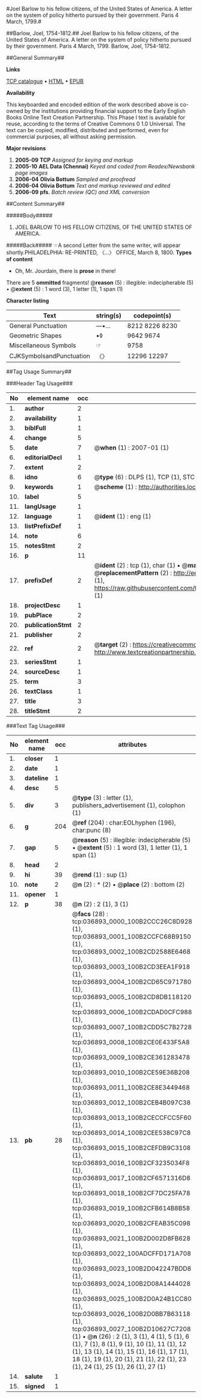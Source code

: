 #Joel Barlow to his fellow citizens, of the United States of America. A letter on the system of policy hitherto pursued by their government. Paris 4 March, 1799.#

##Barlow, Joel, 1754-1812.##
Joel Barlow to his fellow citizens, of the United States of America. A letter on the system of policy hitherto pursued by their government. Paris 4 March, 1799.
Barlow, Joel, 1754-1812.

##General Summary##

**Links**

[TCP catalogue](http://www.ota.ox.ac.uk/tcp/)  • 
[HTML](http://tei.it.ox.ac.uk/tcp/Texts-HTML/free/N27/N27679.html)  • 
[EPUB](http://tei.it.ox.ac.uk/tcp/Texts-EPUB/free/N27/N27679.epub)

**Availability**

This keyboarded and encoded edition of the
	       work described above is co-owned by the institutions
	       providing financial support to the Early English Books
	       Online Text Creation Partnership. This Phase I text is
	       available for reuse, according to the terms of Creative
	       Commons 0 1.0 Universal. The text can be copied,
	       modified, distributed and performed, even for
	       commercial purposes, all without asking permission.

**Major revisions**

1. __2005-09__ __TCP__ *Assigned for keying and markup*
1. __2005-10__ __AEL Data (Chennai)__ *Keyed and coded from Readex/Newsbank page images*
1. __2006-04__ __Olivia Bottum__ *Sampled and proofread*
1. __2006-04__ __Olivia Bottum__ *Text and markup reviewed and edited*
1. __2006-09__ __pfs.__ *Batch review (QC) and XML conversion*

##Content Summary##

#####Body#####

1. JOEL BARLOW TO HIS FELLOW CITIZENS, OF THE UNITED STATES OF AMERICA.

#####Back#####
☞A second Letter from the same writer, will appear shortly.PHILADELPHIA: RE-PRINTED, 〈…〉 OFFICE, March 8, 1800.
**Types of content**

  * Oh, Mr. Jourdain, there is **prose** in there!

There are 5 **ommitted** fragments! 
 @__reason__ (5) : illegible: indecipherable (5)  •  @__extent__ (5) : 1 word (3), 1 letter (1), 1 span (1)

**Character listing**


|Text|string(s)|codepoint(s)|
|---|---|---|
|General Punctuation|—•…|8212 8226 8230|
|Geometric Shapes|▪◊|9642 9674|
|Miscellaneous Symbols|☞|9758|
|CJKSymbolsandPunctuation|〈〉|12296 12297|

##Tag Usage Summary##

###Header Tag Usage###

|No|element name|occ|attributes|
|---|---|---|---|
|1.|__author__|2||
|2.|__availability__|1||
|3.|__biblFull__|1||
|4.|__change__|5||
|5.|__date__|7| @__when__ (1) : 2007-01 (1)|
|6.|__editorialDecl__|1||
|7.|__extent__|2||
|8.|__idno__|6| @__type__ (6) : DLPS (1), TCP (1), STC (1), NOTIS (1), IMAGE-SET (1), EVANS-CITATION (1)|
|9.|__keywords__|1| @__scheme__ (1) : http://authorities.loc.gov/ (1)|
|10.|__label__|5||
|11.|__langUsage__|1||
|12.|__language__|1| @__ident__ (1) : eng (1)|
|13.|__listPrefixDef__|1||
|14.|__note__|6||
|15.|__notesStmt__|2||
|16.|__p__|11||
|17.|__prefixDef__|2| @__ident__ (2) : tcp (1), char (1)  •  @__matchPattern__ (2) : ([0-9\-]+):([0-9IVX]+) (1), (.+) (1)  •  @__replacementPattern__ (2) : http://eebo.chadwyck.com/downloadtiff?vid=$1&page=$2 (1), https://raw.githubusercontent.com/textcreationpartnership/Texts/master/tcpchars.xml#$1 (1)|
|18.|__projectDesc__|1||
|19.|__pubPlace__|2||
|20.|__publicationStmt__|2||
|21.|__publisher__|2||
|22.|__ref__|2| @__target__ (2) : https://creativecommons.org/publicdomain/zero/1.0/ (1), http://www.textcreationpartnership.org/docs/. (1)|
|23.|__seriesStmt__|1||
|24.|__sourceDesc__|1||
|25.|__term__|3||
|26.|__textClass__|1||
|27.|__title__|3||
|28.|__titleStmt__|2||


###Text Tag Usage###

|No|element name|occ|attributes|
|---|---|---|---|
|1.|__closer__|1||
|2.|__date__|1||
|3.|__dateline__|1||
|4.|__desc__|5||
|5.|__div__|3| @__type__ (3) : letter (1), publishers_advertisement (1), colophon (1)|
|6.|__g__|204| @__ref__ (204) : char:EOLhyphen (196), char:punc (8)|
|7.|__gap__|5| @__reason__ (5) : illegible: indecipherable (5)  •  @__extent__ (5) : 1 word (3), 1 letter (1), 1 span (1)|
|8.|__head__|2||
|9.|__hi__|39| @__rend__ (1) : sup (1)|
|10.|__note__|2| @__n__ (2) : * (2)  •  @__place__ (2) : bottom (2)|
|11.|__opener__|1||
|12.|__p__|38| @__n__ (2) : 2 (1), 3 (1)|
|13.|__pb__|28| @__facs__ (28) : tcp:036893_0000_100B2CCC26C8D928 (1), tcp:036893_0001_100B2CCFC68B9150 (1), tcp:036893_0002_100B2CD2588E6468 (1), tcp:036893_0003_100B2CD3EEA1F918 (1), tcp:036893_0004_100B2CD65C971780 (1), tcp:036893_0005_100B2CD8DB118120 (1), tcp:036893_0006_100B2CDAD0CFC988 (1), tcp:036893_0007_100B2CDD5C7B2728 (1), tcp:036893_0008_100B2CE0E433F5A8 (1), tcp:036893_0009_100B2CE361283478 (1), tcp:036893_0010_100B2CE59E36B208 (1), tcp:036893_0011_100B2CE8E3449468 (1), tcp:036893_0012_100B2CEB4B097C38 (1), tcp:036893_0013_100B2CECCFCC5F60 (1), tcp:036893_0014_100B2CEE538C97C8 (1), tcp:036893_0015_100B2CEFDB9C3108 (1), tcp:036893_0016_100B2CF3235034F8 (1), tcp:036893_0017_100B2CF6571316D8 (1), tcp:036893_0018_100B2CF7DC25FA78 (1), tcp:036893_0019_100B2CFB614B8B58 (1), tcp:036893_0020_100B2CFEAB35C098 (1), tcp:036893_0021_100B2D002D8FB628 (1), tcp:036893_0022_100ADCFFD171A708 (1), tcp:036893_0023_100B2D042247BDD8 (1), tcp:036893_0024_100B2D08A1444028 (1), tcp:036893_0025_100B2D0A24B1CC80 (1), tcp:036893_0026_100B2D0BB7B63118 (1), tcp:036893_0027_100B2D10627C7208 (1)  •  @__n__ (26) : 2 (1), 3 (1), 4 (1), 5 (1), 6 (1), 7 (1), 8 (1), 9 (1), 10 (1), 11 (1), 12 (1), 13 (1), 14 (1), 15 (1), 16 (1), 17 (1), 18 (1), 19 (1), 20 (1), 21 (1), 22 (1), 23 (1), 24 (1), 25 (1), 26 (1), 27 (1)|
|14.|__salute__|1||
|15.|__signed__|1||
